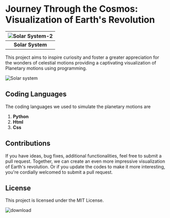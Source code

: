 # Journey Through the Cosmos: Visualization of Earth's Revolution #


|![Solar System-2](https://github.com/Riddhiman2005/Journey-Through-the-Cosmos-Visualization-of-Planetary-Motions/assets/130882317/d6b820ff-9924-4544-b311-c100155187c8) | 
|:--:| 
| **Solar System** |

This project aims to inspire curiosity and
foster a greater appreciation for the wonders of celestial motions 
providing a captivating visualization of Planetary motions using programming.


![Solar system](https://github.com/Riddhiman2005/Journey-Through-the-Cosmos-Visualization-of-Planetary-Motions/assets/130882317/1657be2f-acb3-4b78-b55a-e34672437417)


## Coding Languages ##

The coding languages we used to simulate the planetary motions are
 
 1) **Python**
 2) **Html**
 3) **Css**



## Contributions ##

If you have ideas, bug fixes, additional functionalities, feel free to submit a pull request. Together, we can create an even more impressive visualization of Earth's revolution. Or if you update the codes to make it more interesting, you're cordially welcomed to submit a pull request.


## License ##

This project is licensed under the MIT License. 


![download](https://github.com/Riddhiman2005/Journey-Through-the-Cosmos-Visualization-of-Planetary-Motions/assets/130882317/064673ff-b3cf-4a2e-b247-25833191d748)


